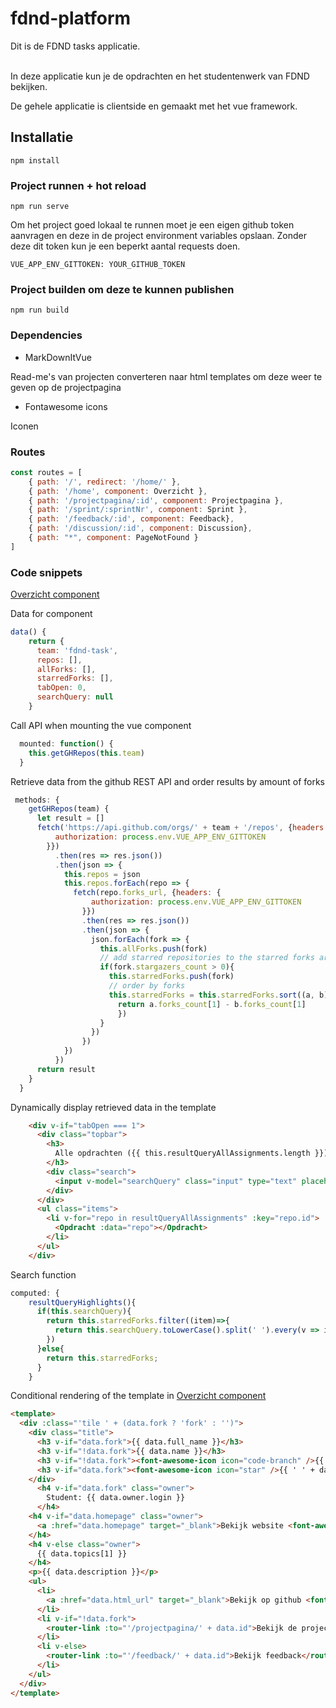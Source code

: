 # fdnd-platform

Dit is de FDND tasks applicatie. <br><br>

In deze applicatie kun je de opdrachten en het studentenwerk van FDND bekijken.

De gehele applicatie is clientside en gemaakt met het vue framework.

## Installatie
```
npm install
```

### Project runnen + hot reload
```
npm run serve
```

Om het project goed lokaal te runnen moet je een eigen github token aanvragen en deze in de project environment variables opslaan.
Zonder deze dit token kun je een beperkt aantal requests doen.
```
VUE_APP_ENV_GITTOKEN: YOUR_GITHUB_TOKEN
```

### Project builden om deze te kunnen publishen
```
npm run build
```

### Dependencies
- MarkDownItVue

Read-me's van projecten converteren naar html templates om deze weer te geven op de projectpagina

- Fontawesome icons

Iconen 



### Routes
```javascript
const routes = [
    { path: '/', redirect: '/home/' },
    { path: '/home', component: Overzicht },
    { path: '/projectpagina/:id', component: Projectpagina },
    { path: '/sprint/:sprintNr', component: Sprint },
    { path: '/feedback/:id', component: Feedback},
    { path: '/discussion/:id', component: Discussion},
    { path: "*", component: PageNotFound }
]
```

### Code snippets

[Overzicht component](src/components/Overzicht.vue)


Data for component
```javascript
data() {
    return {
      team: 'fdnd-task',
      repos: [],
      allForks: [],
      starredForks: [],
      tabOpen: 0,
      searchQuery: null
    }
 ```
Call API when mounting the vue component
```javascript
  mounted: function() {
    this.getGHRepos(this.team)
  }
  ```

Retrieve data from the github REST API and order results by amount of forks
```javascript
 methods: {
    getGHRepos(team) {
      let result = []
      fetch('https://api.github.com/orgs/' + team + '/repos', {headers: {
          authorization: process.env.VUE_APP_ENV_GITTOKEN
        }})
          .then(res => res.json())
          .then(json => {
            this.repos = json
            this.repos.forEach(repo => {
              fetch(repo.forks_url, {headers: {
                  authorization: process.env.VUE_APP_ENV_GITTOKEN
                }})
                .then(res => res.json())
                .then(json => {
                  json.forEach(fork => {
                    this.allForks.push(fork)
                    // add starred repositories to the starred forks array
                    if(fork.stargazers_count > 0){
                      this.starredForks.push(fork)
                      // order by forks
                      this.starredForks = this.starredForks.sort((a, b) => {
                        return a.forks_count[1] - b.forks_count[1]
                        })
                    }
                  })
                })
            })
          })
      return result
    }
  }
  ```
Dynamically display retrieved data in the template
```html
    <div v-if="tabOpen === 1">
      <div class="topbar">
        <h3>
          Alle opdrachten ({{ this.resultQueryAllAssignments.length }})
        </h3>
        <div class="search">
          <input v-model="searchQuery" class="input" type="text" placeholder="Zoeken..." >
        </div>
      </div>
      <ul class="items">
        <li v-for="repo in resultQueryAllAssignments" :key="repo.id">
          <Opdracht :data="repo"></Opdracht>
        </li>
      </ul>
    </div>
```
Search function
```javascript
computed: {
    resultQueryHighlights(){
      if(this.searchQuery){
        return this.starredForks.filter((item)=>{
          return this.searchQuery.toLowerCase().split(' ').every(v => item.full_name.toLowerCase().includes(v))
        })
      }else{
        return this.starredForks;
      }
    }
 ```

Conditional rendering of the template in [Overzicht component](src/components/Opdracht.vue)

```html
<template>
  <div :class="'tile ' + (data.fork ? 'fork' : '')">
    <div class="title">
      <h3 v-if="data.fork">{{ data.full_name }}</h3>
      <h3 v-if="!data.fork">{{ data.name }}</h3>
      <h3 v-if="!data.fork"><font-awesome-icon icon="code-branch" />{{ ' ' + data.forks_count }}</h3>
      <h3 v-if="data.fork"><font-awesome-icon icon="star" />{{ ' ' + data.stargazers_count }}</h3>
    </div>
      <h4 v-if="data.fork" class="owner">
        Student: {{ data.owner.login }}
      </h4>
    <h4 v-if="data.homepage" class="owner">
      <a :href="data.homepage" target="_blank">Bekijk website <font-awesome-icon icon="external-link-alt" /></a>
    </h4>
    <h4 v-else class="owner">
      {{ data.topics[1] }}
    </h4>
    <p>{{ data.description }}</p>
    <ul>
      <li>
        <a :href="data.html_url" target="_blank">Bekijk op github <font-awesome-icon icon="external-link-alt" /></a>
      </li>
      <li v-if="!data.fork">
        <router-link :to="'/projectpagina/' + data.id">Bekijk de projectpagina</router-link>
      </li>
      <li v-else>
        <router-link :to="'/feedback/' + data.id">Bekijk feedback</router-link>
      </li>
    </ul>
  </div>
</template>
```
